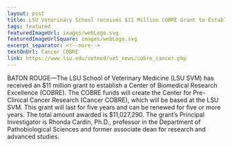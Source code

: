 ```yaml
--- 
layout: post
title: LSU Veterinary School receives $11 Million COBRE Grant to Establish Center for Pre-Clinical Cancer Research
tags: featured
featuredImageUrl: images/webLogo.svg
featuredImageUrlSquare: images/webLogo.svg
excerpt_separator: <!--more-->
textOnUrl: Cancer COBRE
link: https://www.lsu.edu/vetmed/vet_news/cobre_cancer.php
--- 
```


BATON ROUGE—The LSU School of Veterinary Medicine (LSU SVM) has received an $11 million grant to establish a Center of Biomedical Research Excellence (COBRE). The COBRE funds will create the Center for Pre-Clinical Cancer Research (Cancer COBRE), which will be based at the LSU SVM. This grant will last for five years and can be renewed for five or more years. The total amount awarded is $11,027,290. The grant’s Principal Investigator is Rhonda Cardin, Ph.D., professor in the Department of Pathobiological Sciences and former associate dean for research and advanced studies.<!--more-->